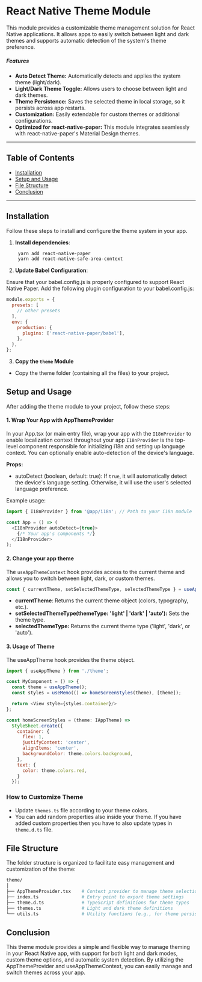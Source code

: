# React Native Theme Module

This module provides a customizable theme management solution for React Native applications. It allows apps to easily switch between light and dark themes and supports automatic detection of the system's theme preference.

##### Features
- **Auto Detect Theme:** Automatically detects and applies the system theme (light/dark).
- **Light/Dark Theme Toggle:** Allows users to choose between light and dark themes.
- **Theme Persistence:** Saves the selected theme in local storage, so it persists across app restarts.
- **Customization:** Easily extendable for custom themes or additional configurations.
- **Optimized for react-native-paper:** This module integrates seamlessly with react-native-paper's Material Design themes.

---

## Table of Contents

- [Installation](#installation)
- [Setup and Usage](#setup-and-usage)
- [File Structure](#file-structure)
- [Conclusion](#conclusion)

---

## Installation

Follow these steps to install and configure the theme system in your app.

1. **Install dependencies**:

   ```bash
	yarn add react-native-paper
	yarn add react-native-safe-area-context

   ```
2. **Update Babel Configuration**:

Ensure that your babel.config.js is properly configured to support React Native Paper. Add the following plugin configuration to your babel.config.js:

```javascript
module.exports = {
  presets: [
    // other presets
  ],
  env: {
    production: {
      plugins: ['react-native-paper/babel'],
    },
  },
};

```

3. **Copy the `theme` Module**

- Copy the theme folder (containing all the files) to your project.

## Setup and Usage

After adding the theme module to your project, follow these steps:

#### 1. Wrap Your App with AppThemeProvider

In your App.tsx (or main entry file), wrap your app with the `I18nProvider` to enable localization context throughout your app
`I18nProvider` is the top-level component responsible for initializing i18n and setting up language context. You can optionally enable auto-detection of the device's language.

**Props:**
- autoDetect (boolean, default: true): If `true`, it will automatically detect the device's language setting. Otherwise, it will use the user's selected language preference.

Example usage:

```javascript
import { I18nProvider } from '@app/i18n'; // Path to your i18n module

const App = () => (
  <I18nProvider autoDetect={true}>
    {/* Your app's components */}
  </I18nProvider>
);

```
#### 2. Change your app theme

The `useAppThemeContext` hook provides access to the current theme and allows you to switch between light, dark, or custom themes.
```javascript
const { currentTheme, setSelectedThemeType, selectedThemeType } = useAppThemeContext();

```
- **currentTheme**: Returns the current theme object (colors, typography, etc.).
- **setSelectedThemeType(themeType: 'light' | 'dark' | 'auto'):** Sets the theme type.
- **selectedThemeType:** Returns the current theme type ('light', 'dark', or 'auto').


#### 3. Usage of Theme

The useAppTheme hook provides the theme object.

```javascript
import { useAppTheme } from './theme';

const MyComponent = () => {
  const theme = useAppTheme();
  const styles = useMemo(() => homeScreenStyles(theme), [theme]);

  return <View style={styles.container}/>
};

const homeScreenStyles = (theme: IAppTheme) =>
  StyleSheet.create({
    container: {
      flex: 1,
      justifyContent: 'center',
      alignItems: 'center',
      backgroundColor: theme.colors.background,
    },
    text: {
      color: theme.colors.red,
    }
  });

```

### How to Customize Theme
- Update `themes.ts` file according to your theme colors.
- You can add random properties also inside your theme. If you have added custom properties then you have to also update types in `theme.d.ts` file.



## File Structure
The folder structure is organized to facilitate easy management and customization of the theme:

```graphql
theme/
│
├── AppThemeProvider.tsx    # Context provider to manage theme selection
├── index.ts                # Entry point to export theme settings
├── theme.d.ts              # TypeScript definitions for theme types
├── themes.ts               # Light and dark theme definitions
└── utils.ts                # Utility functions (e.g., for theme persistence)
```


## Conclusion
This theme module provides a simple and flexible way to manage theming in your React Native app, with support for both light and dark modes, custom theme options, and automatic system detection. By utilizing the AppThemeProvider and useAppThemeContext, you can easily manage and switch themes across your app.

